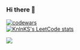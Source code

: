 ### Hi there 👋

<!--
**michael2327/michael2327** is a ✨ _special_ ✨ repository because its `README.md` (this file) appears on your GitHub profile.

Here are some ideas to get you started:

- 🔭 I’m currently working on ...
- 🌱 I’m currently learning ...
- 👯 I’m looking to collaborate on ...
- 🤔 I’m looking for help with ...
- 💬 Ask me about ...
- 📫 How to reach me: ...
- 😄 Pronouns: ...
- ⚡ Fun fact: ...
-->

[![codewars](https://www.codewars.com/users/michael2327/badges/large)](https://www.codewars.com/users/michael2327)   
[![KnlnKS's LeetCode stats](https://leetcode-stats-six.vercel.app/api?username=milk1337)](https://github.com/michael2327/leetcode-stats)

![](https://github-profile-summary-cards.vercel.app/api/cards/profile-details?username=michael2327&theme=solarized_dark)
